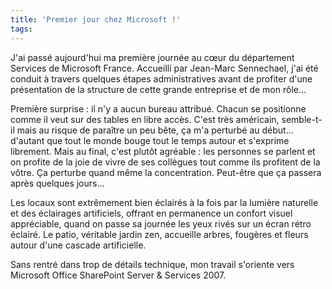 ```yaml
---
title: 'Premier jour chez Microsoft !'
tags:
---
```


J'ai passé aujourd'hui ma première journée au cœur du département Services de
Microsoft France. Accueilli par Jean-Marc Sennechael, j'ai été conduit à travers
quelques étapes administratives avant de profiter d'une présentation de la
structure de cette grande entreprise et de mon rôle…

Première surprise : il n'y a aucun bureau attribué. Chacun se positionne comme
il veut sur des tables en libre accès. C'est très américain, semble-t-il mais au
risque de paraître un peu bête, ça m'a perturbé au début… d'autant que tout le
monde bouge tout le temps autour et s'exprime librement. Mais au final, c'est
plutôt agréable : les personnes se parlent et on profite de la joie de vivre de
ses collègues tout comme ils profitent de la vôtre. Ça perturbe quand même la
concentration. Peut-être que ça passera après quelques jours…

Les locaux sont extrêmement bien éclairés à la fois par la lumière naturelle et
des éclairages artificiels, offrant en permanence un confort visuel appréciable,
quand on passe sa journée les yeux rivés sur un écran rétro éclairé. Le patio,
véritable jardin zen, accueille arbres, fougères et fleurs autour d'une cascade
artificielle.

Sans rentré dans trop de détails technique, mon travail s'oriente vers Microsoft
Office SharePoint Server &amp; Services 2007.
